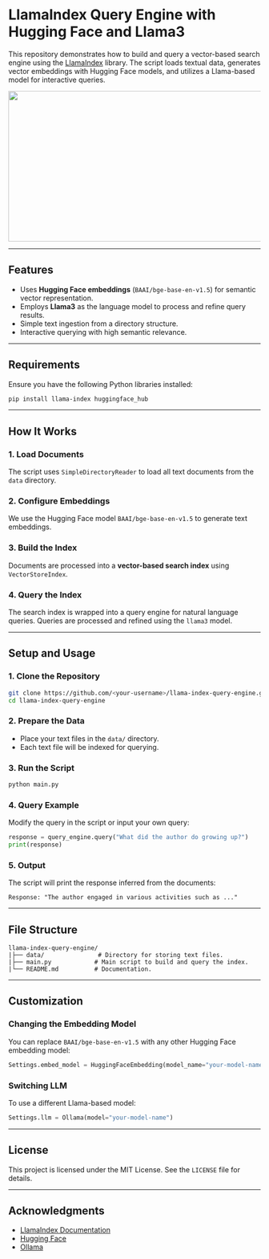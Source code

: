 
# LlamaIndex Query Engine with Hugging Face and Llama3

This repository demonstrates how to build and query a vector-based search engine using the [LlamaIndex](https://gpt-index.readthedocs.io/) library. The script loads textual data, generates vector embeddings with Hugging Face models, and utilizes a Llama-based model for interactive queries.
<p align= "center">
  <img src = "https://github.com/user-attachments/assets/ec026edc-79a1-400a-b5aa-a488102da0de" style = "width : 600px; height : 300px" >
</p>

---

## **Features**

- Uses **Hugging Face embeddings** (`BAAI/bge-base-en-v1.5`) for semantic vector representation.
- Employs **Llama3** as the language model to process and refine query results.
- Simple text ingestion from a directory structure.
- Interactive querying with high semantic relevance.

---

## **Requirements**

Ensure you have the following Python libraries installed:

```bash
pip install llama-index huggingface_hub
```

---

## **How It Works**

### **1. Load Documents**

The script uses `SimpleDirectoryReader` to load all text documents from the `data` directory.


### **2. Configure Embeddings**

We use the Hugging Face model `BAAI/bge-base-en-v1.5` to generate text embeddings.

### **3. Build the Index**

Documents are processed into a **vector-based search index** using `VectorStoreIndex`.

### **4. Query the Index**

The search index is wrapped into a query engine for natural language queries. Queries are processed and refined using the `llama3` model.

---

## **Setup and Usage**

### **1. Clone the Repository**

```bash
git clone https://github.com/<your-username>/llama-index-query-engine.git
cd llama-index-query-engine
```

### **2. Prepare the Data**

- Place your text files in the `data/` directory.
- Each text file will be indexed for querying.

### **3. Run the Script**

```bash
python main.py
```

### **4. Query Example**

Modify the query in the script or input your own query:

```python
response = query_engine.query("What did the author do growing up?")
print(response)
```

### **5. Output**

The script will print the response inferred from the documents:

```text
Response: "The author engaged in various activities such as ..."
```

---

## **File Structure**

```plaintext
llama-index-query-engine/
|├── data/               # Directory for storing text files.
|├── main.py            # Main script to build and query the index.
|└── README.md          # Documentation.
```

---

## **Customization**

### **Changing the Embedding Model**

You can replace `BAAI/bge-base-en-v1.5` with any other Hugging Face embedding model:

```python
Settings.embed_model = HuggingFaceEmbedding(model_name="your-model-name")
```

### **Switching LLM**

To use a different Llama-based model:

```python
Settings.llm = Ollama(model="your-model-name")
```

---

## **License**

This project is licensed under the MIT License. See the `LICENSE` file for details.

---

## **Acknowledgments**

- [LlamaIndex Documentation](https://gpt-index.readthedocs.io/)
- [Hugging Face](https://huggingface.co/)
- [Ollama](https://ollama.ai/)
